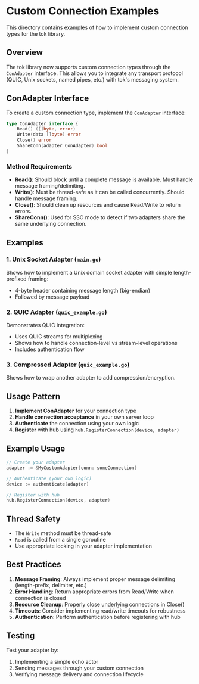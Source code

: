 # Custom Connection Examples

This directory contains examples of how to implement custom connection types for the tok library.

## Overview

The tok library now supports custom connection types through the `ConAdapter` interface. This allows you to integrate any transport protocol (QUIC, Unix sockets, named pipes, etc.) with tok's messaging system.

## ConAdapter Interface

To create a custom connection type, implement the `ConAdapter` interface:

```go
type ConAdapter interface {
    Read() ([]byte, error)
    Write(data []byte) error
    Close() error
    ShareConn(adapter ConAdapter) bool
}
```

### Method Requirements

- **Read()**: Should block until a complete message is available. Must handle message framing/delimiting.
- **Write()**: Must be thread-safe as it can be called concurrently. Should handle message framing.
- **Close()**: Should clean up resources and cause Read/Write to return errors.
- **ShareConn()**: Used for SSO mode to detect if two adapters share the same underlying connection.

## Examples

### 1. Unix Socket Adapter (`main.go`)

Shows how to implement a Unix domain socket adapter with simple length-prefixed framing:
- 4-byte header containing message length (big-endian)
- Followed by message payload

### 2. QUIC Adapter (`quic_example.go`)

Demonstrates QUIC integration:
- Uses QUIC streams for multiplexing
- Shows how to handle connection-level vs stream-level operations
- Includes authentication flow

### 3. Compressed Adapter (`quic_example.go`)

Shows how to wrap another adapter to add compression/encryption.

## Usage Pattern

1. **Implement ConAdapter** for your connection type
2. **Handle connection acceptance** in your own server loop
3. **Authenticate** the connection using your own logic
4. **Register** with hub using `hub.RegisterConnection(device, adapter)`

## Example Usage

```go
// Create your adapter
adapter := &MyCustomAdapter{conn: someConnection}

// Authenticate (your own logic)
device := authenticate(adapter)

// Register with hub
hub.RegisterConnection(device, adapter)
```

## Thread Safety

- The `Write` method must be thread-safe
- `Read` is called from a single goroutine
- Use appropriate locking in your adapter implementation

## Best Practices

1. **Message Framing**: Always implement proper message delimiting (length-prefix, delimiter, etc.)
2. **Error Handling**: Return appropriate errors from Read/Write when connection is closed
3. **Resource Cleanup**: Properly close underlying connections in Close()
4. **Timeouts**: Consider implementing read/write timeouts for robustness
5. **Authentication**: Perform authentication before registering with hub

## Testing

Test your adapter by:
1. Implementing a simple echo actor
2. Sending messages through your custom connection
3. Verifying message delivery and connection lifecycle